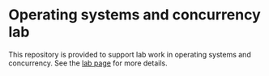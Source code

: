 # Operating systems and concurrency lab

This repository is provided to support lab work in operating systems and concurrency. 
See the [lab page](http://hesabu.net/en0572/L04.html) for more details.
